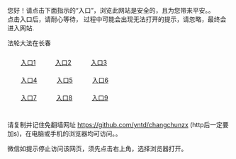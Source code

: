 您好！请点击下面指示的“入口”，浏览此网站是安全的，且为您带来平安。。 <br/>
点击入口后，请耐心等待， 过程中可能会出现无法打开的提示，请忽略，最终会进入网站. </br>

法轮大法在长春<br/>
<div style="padding:10px"><a style="margin:20px" target="_blank" href="https://d2kczp0cgp4wiw.cloudfront.net/2Qpsp?nsqrc" id="ccLink1" rel="nofollow">入口1</a> <a target="_blank" style="margin:20px" href="https://d1p3hhka737r5j.cloudfront.net/2Qpsp?uwkpaf" id="ccLink2" rel="nofollow">入口2</a> <a style="margin:20px" target="_blank" href="https://d3nace01njguhp.cloudfront.net/2Qpsp?ndepfgma" id="ccLink3" rel="nofollow">入口3</a></div>

<div style="padding:10px" ><a style="margin:20px" target="_blank" href="https://d2kczp0cgp4wiw.cloudfront.net/2Qpsp?nsqrc" id="ccLink4" rel="nofollow">入口4</a> <a style="margin:20px" href="https://d1p3hhka737r5j.cloudfront.net/2Qpsp?uwkpaf" target="_blank" id="ccLink5" rel="nofollow">入口5</a> <a style="margin:20px" href="https://d3nace01njguhp.cloudfront.net/2Qpsp?ndepfgma" target="_blank" id="ccLink6" rel="nofollow">入口6</a></div>

<div style="padding:10px"><a style="margin:20px" target="_blank" href="https://d2kczp0cgp4wiw.cloudfront.net/2Qpsp?nsqrc" id="ccLink7" rel="nofollow">入口7</a> <a style="margin:20px" href="https://d1p3hhka737r5j.cloudfront.net/2Qpsp?uwkpaf" target="_blank" id="ccLink8" rel="nofollow">入口8</a> <a style="margin:20px" target="_blank" href="https://d3nace01njguhp.cloudfront.net/2Qpsp?ndepfgma" id="ccLink9" rel="nofollow">入口9</a></div>

<br/>



请复制并记住免翻墙网址 https://github.com/yntd/changchunzx (http后一定要加s)，在电脑或手机的浏览器均可访问。。<br/>

微信如提示停止访问该网页，须先点击右上角，选择浏览器打开。
